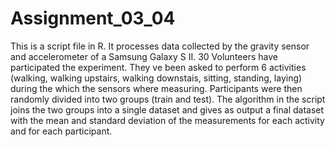 # Assignment_03_04

This is a script file in R. It processes data collected by the gravity sensor and accelerometer of a Samsung Galaxy S II.
30 Volunteers have participated the experiment. They ve been asked to perform 6 activities (walking, walking upstairs, walking
downstais, sitting, standing, laying) during the which the sensors where measuring. Participants were then randomly divided into
two groups (train and test).
The algorithm in the script joins the two groups into a single dataset and gives as output a final dataset with the mean and
standard deviation of the measurements for each activity and for each participant.
